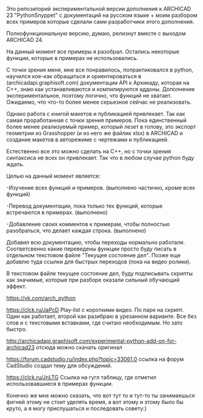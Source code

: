 Это репозиторий экспериментальной версии дополнения к ARCHICAD 23 "PythonSnyppet" с документаций на русском языке + моим разбором всех примеров которые сделали сами разработчики этого дополнения.

Полнофункциональную версию, думаю, релизнут вместе с выходом ARCHICAD 24.

На данный момент все примеры я разобрал. 
Остались некоторые функции, которые в примерах не использовались.

С точки зрения меня, мне все понравилось, попрактиковался в python, научился кое-как обращаться и ориентироваться в (archicadapi.graphisoft.com) документации API к Архикаду, которая на C++, знаю как устанавливаются и компилируются аддоны.
Дополнение экспериментальное, поэтому логично, что функций не хватает. 
Ожидаемо, что что-то более менее серьезное сейчас не реализовать.

Однако работа с книгой макетов и публикацией привлекает. Так как самая проработанная с точки зрения примеров.
Пока единственный более менее реализуемый пример, который лезет в голову, это экспорт геометрии из Grasshopper (и из него же файлик xlsx) в ARCHICAD и создание макетов в авторежиме с чертежами и публикацией.

Естественно все это можно сделать на C++, но с точки зрения синтаксиса не всех он привлекает. Так что в любом случае python буду ждать.

Целью на данный момент является:

-Изучение всех функций и примеров. (выполнено частично, кроме всех функций)

-Перевод документации, пока только тех функций, которые встречаются в примерах. (выполнено)

-Добавление своих комментов к примерам, чтобы полностью разобраться, что делает каждая строка. (выполнено)

Добавил всю документацию, чтобы переходы нормально работали. Соответсвенно какие переведены функции просто буду писать в отдельном текстовом файле "Текущее состояние дел".
Позже еще добавлю туда ссылки для быстрых переходов (пока на видео ролики).

В текстовом файле текущее состояние дел, буду подписывать скрипты как значимые, которые при разборе оказали сильный обучающий эффект.

https://vk.com/arch_python

https://clck.ru/JaPcD Play-list с короткими видео. По паре на скрипт. Один как работает, второй как разибраю в урезанном варианте. Все без слов и с текстовыми вставками, где считаю необходимым. Но зато быстро.

http://archicadapi.graphisoft.com/experimental-python-add-on-for-archicad23 отсюда можно скачать оригинал 

https://forum.cadstudio.ru/index.php?topic=33061.0 ссылка на форум CadStudio создал тему для обсуждений.

https://clck.ru/JnLTG Ссылка на гугл таблицу, где отметил использовавшиеся в примерах функции.

Конечно же мне можно сказать, что вот тут то и тут-то ты занимаешься фигней этому не стоит уделять время, а вот этому и этому было бы круто, а я могу прислушаться и последовать совету:)
